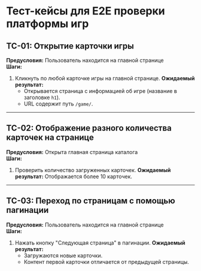 # Тест-кейсы для E2E проверки платформы игр

## TC-01: Открытие карточки игры
**Предусловия:** Пользователь находится на главной странице  
**Шаги:**
1. Кликнуть по любой карточке игры на главной странице.
**Ожидаемый результат:** 
   - Открывается страница с информацией об игре (название в заголовке `h1`).
   - URL содержит путь `/game/`.

---

## TC-02: Отображение разного количества карточек на странице
**Предусловия:** Открыта главная страница каталога  
**Шаги:**
1. Проверить количество загруженных карточек.
**Ожидаемый результат:** Отображается более 10 карточек.

---

## TC-03: Переход по страницам с помощью пагинации
**Предусловия:** Пользователь находится на главной странице  
**Шаги:**
1. Нажать кнопку "Следующая страница" в пагинации.
**Ожидаемый результат:** 
   - Загружаются новые карточки.
   - Контент первой карточки отличается от предыдущей страницы.
